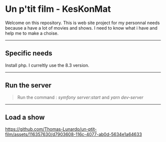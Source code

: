 # Un p'tit film - KesKonMat

Welcome on this repository. This is web site project for my personnal needs because a have a lot of movies and shows.
I need to know what i have and help me to make a choise.

---

## Specific needs

Install php. I curreltly use the 8.3 version.

---

## Run the server

>  Run the command : *symfony server:start* and *yarn dev-server*

---

## Load a show

https://github.com/Thomas-Lunardo/un-ptit-film/assets/116357630/d7903608-116c-4077-ab0d-5634e1a64633
